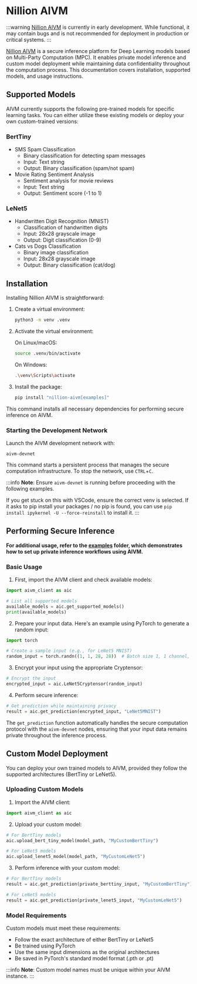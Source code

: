 # Nillion AIVM

:::warning
[Nillion AIVM](https://github.com/NillionNetwork/nillion-aivm) is currently in early development. While functional, it may contain bugs and is not recommended for deployment in production or critical systems.
::: 

[Nillion AIVM](https://github.com/NillionNetwork/nillion-aivm) is a secure inference platform for Deep Learning models based on Multi-Party Computation (MPC). It enables private model inference and custom model deployment while maintaining data confidentiality throughout the computation process. This documentation covers installation, supported models, and usage instructions.

## Supported Models

AIVM currently supports the following pre-trained models for specific learning tasks. You can either utilize these existing models or deploy your own custom-trained versions:

### BertTiny
- SMS Spam Classification
  - Binary classification for detecting spam messages
  - Input: Text string
  - Output: Binary classification (spam/not spam)
- Movie Rating Sentiment Analysis
  - Sentiment analysis for movie reviews
  - Input: Text string
  - Output: Sentiment score (-1 to 1)

### LeNet5
- Handwritten Digit Recognition (MNIST)
  - Classification of handwritten digits
  - Input: 28x28 grayscale image
  - Output: Digit classification (0-9)
- Cats vs Dogs Classification
  - Binary image classification
  - Input: 28x28 grayscale image
  - Output: Binary classification (cat/dog)

## Installation

Installing Nillion AIVM is straightforward:

1. Create a virtual environment:

   ```bash
   python3 -m venv .venv
   ```

2. Activate the virtual environment:

   On Linux/macOS:

   ```bash
   source .venv/bin/activate
   ```

   On Windows:

   ```bash
   .\venv\Scripts\activate
   ```

3. Install the package:

   ```bash
   pip install "nillion-aivm[examples]"
   ```

This command installs all necessary dependencies for performing secure inference on AIVM.

### Starting the Development Network

Launch the AIVM development network with:

```shell
aivm-devnet
```

This command starts a persistent process that manages the secure computation infrastructure. To stop the network, use `CTRL`+`C`.

:::info
**Note**: Ensure `aivm-devnet` is running before proceeding with the following examples.

If you get stuck on this with VSCode, ensure the correct venv is selected. If it asks to pip install your packages / no pip is found, you can use `pip install ipykernel -U --force-reinstall` to install it.
:::

## Performing Secure Inference

**For additional usage, refer to the [examples](https://github.com/NillionNetwork/nillion-aivm/tree/main/examples) folder, which demonstrates how to set up private inference workflows using AIVM.**

### Basic Usage

1. First, import the AIVM client and check available models:

```python
import aivm_client as aic

# List all supported models
available_models = aic.get_supported_models()
print(available_models)
```

2. Prepare your input data. Here's an example using PyTorch to generate a random input:

```python
import torch

# Create a sample input (e.g., for LeNet5 MNIST)
random_input = torch.randn((1, 1, 28, 28))  # Batch size 1, 1 channel, 28x28 pixels
```

3. Encrypt your input using the appropriate Cryptensor:

```python
# Encrypt the input
encrypted_input = aic.LeNet5Cryptensor(random_input)
```

4. Perform secure inference:

```python
# Get prediction while maintaining privacy
result = aic.get_prediction(encrypted_input, "LeNet5MNIST")
```

The `get_prediction` function automatically handles the secure computation protocol with the `aivm-devnet` nodes, ensuring that your input data remains private throughout the inference process.

## Custom Model Deployment

You can deploy your own trained models to AIVM, provided they follow the supported architectures (BertTiny or LeNet5).

### Uploading Custom Models

1. Import the AIVM client:

```python
import aivm_client as aic
```

2. Upload your custom model:

```python
# For BertTiny models
aic.upload_bert_tiny_model(model_path, "MyCustomBertTiny")

# For LeNet5 models
aic.upload_lenet5_model(model_path, "MyCustomLeNet5")
```

3. Perform inference with your custom model:

```python
# For BertTiny models
result = aic.get_prediction(private_berttiny_input, "MyCustomBertTiny")

# For LeNet5 models
result = aic.get_prediction(private_lenet5_input, "MyCustomLeNet5")
```

### Model Requirements

Custom models must meet these requirements:
- Follow the exact architecture of either BertTiny or LeNet5
- Be trained using PyTorch
- Use the same input dimensions as the original architectures
- Be saved in PyTorch's standard model format (.pth or .pt)

:::info
**Note**: Custom model names must be unique within your AIVM instance.
::: 